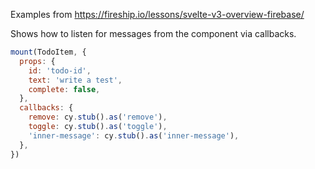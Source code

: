 Examples from https://fireship.io/lessons/svelte-v3-overview-firebase/

Shows how to listen for messages from the component via callbacks.

```js
mount(TodoItem, {
  props: {
    id: 'todo-id',
    text: 'write a test',
    complete: false,
  },
  callbacks: {
    remove: cy.stub().as('remove'),
    toggle: cy.stub().as('toggle'),
    'inner-message': cy.stub().as('inner-message'),
  },
})
```
